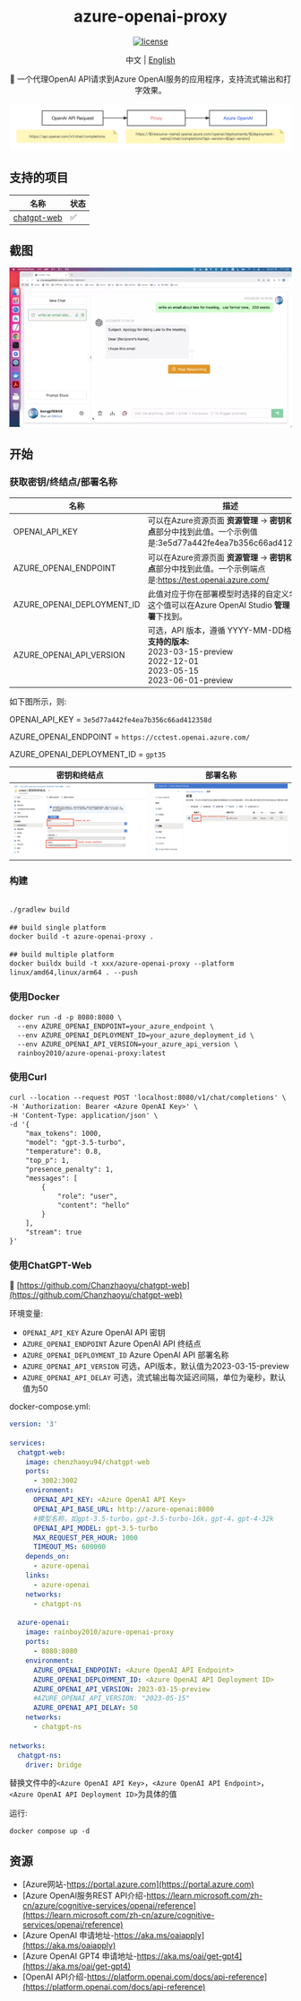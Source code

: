 <div align="center">
  
<h1 align="center">azure-openai-proxy</h1>

[![license](https://img.shields.io/github/license/modelscope/modelscope.svg)](https://github.com/kongpf8848/azure-openai-proxy/blob/master/LICENSE)

中文 | [English](./README_EN.md)

🚀 一个代理OpenAI API请求到Azure OpenAI服务的应用程序，支持流式输出和打字效果。

![proxy](https://github.com/kongpf8848/azure-openai-proxy/blob/master/assets/proxy.png) 

</div>

## 支持的项目
| 名称                                                       | 状态  |
|----------------------------------------------------------|-----|
| [chatgpt-web](https://github.com/Chanzhaoyu/chatgpt-web) | ✅   |

## 截图

![screenshot](https://github.com/kongpf8848/azure-openai-proxy/blob/master/assets/chatgpt-web.webp) 

## 开始

### 获取密钥/终结点/部署名称

| 名称                     | 描述                                                                                                               | 默认值                           |
|------------------------|------------------------------------------------------------------------------------------------------------------|-------------------------------|
| OPENAI_API_KEY     | 可以在Azure资源页面 **资源管理** -> **密钥和终结点**部分中找到此值。一个示例值是:3e5d77a442fe4ea7b356c66ad412358d                               | 无                             |
| AZURE_OPENAI_ENDPOINT  | 可以在Azure资源页面 **资源管理** -> **密钥和终结点**部分中找到此值。一个示例端点是:https://test.openai.azure.com/                                | https://xxx.openai.azure.com/ |
| AZURE_OPENAI_DEPLOYMENT_ID | 此值对应于你在部署模型时选择的自定义名称。这个值可以在Azure OpenAI Studio **管理** -> **部署**下找到。                                              | xxx                           |
| AZURE_OPENAI_API_VERSION | 可选，API 版本，遵循 YYYY-MM-DD格式。<br>**支持的版本:**<br>2023-03-15-preview<br>2022-12-01<br>2023-05-15<br>2023-06-01-preview | 2023-03-15-preview            |
如下图所示，则:

OPENAI_API_KEY = `3e5d77a442fe4ea7b356c66ad412358d`

AZURE_OPENAI_ENDPOINT = `https://cctest.openai.azure.com/`

AZURE_OPENAI_DEPLOYMENT_ID = `gpt35`

| 密钥和终结点                         | 部署名称 | 
|----------------------------|----------------------------|
|![azure_01](https://github.com/kongpf8848/azure-openai-proxy/blob/master/assets/azure_cn_01.png) |![azure_02](https://github.com/kongpf8848/azure-openai-proxy/blob/master/assets/azure_cn_02.png) |

### 构建

```shell

./gradlew build

## build single platform
docker build -t azure-openai-proxy .

## build multiple platform
docker buildx build -t xxx/azure-openai-proxy --platform linux/amd64,linux/arm64 . --push

```

### 使用Docker

```shell
docker run -d -p 8080:8080 \
  --env AZURE_OPENAI_ENDPOINT=your_azure_endpoint \
  --env AZURE_OPENAI_DEPLOYMENT_ID=your_azure_deployment_id \
  --env AZURE_OPENAI_API_VERSION=your_azure_api_version \
  rainboy2010/azure-openai-proxy:latest
```

### 使用Curl

```shell
curl --location --request POST 'localhost:8080/v1/chat/completions' \
-H 'Authorization: Bearer <Azure OpenAI Key>' \
-H 'Content-Type: application/json' \
-d '{
    "max_tokens": 1000,
    "model": "gpt-3.5-turbo",
    "temperature": 0.8,
    "top_p": 1,
    "presence_penalty": 1,
    "messages": [
        {
            "role": "user",
            "content": "hello"
        }
    ],
    "stream": true
}'
```

### 使用ChatGPT-Web

🔗 [https://github.com/Chanzhaoyu/chatgpt-web](https://github.com/Chanzhaoyu/chatgpt-web)

环境变量:

- `OPENAI_API_KEY` Azure OpenAI API 密钥
- `AZURE_OPENAI_ENDPOINT` Azure OpenAI API 终结点
- `AZURE_OPENAI_DEPLOYMENT_ID` Azure OpenAI API 部署名称
- `AZURE_OPENAI_API_VERSION` 可选，API版本，默认值为2023-03-15-preview
- `AZURE_OPENAI_API_DELAY` 可选，流式输出每次延迟间隔，单位为毫秒，默认值为50

docker-compose.yml:

```yaml
version: '3'

services:
  chatgpt-web:
    image: chenzhaoyu94/chatgpt-web
    ports:
      - 3002:3002
    environment:
      OPENAI_API_KEY: <Azure OpenAI API Key>
      OPENAI_API_BASE_URL: http://azure-openai:8080
      #模型名称，如gpt-3.5-turbo，gpt-3.5-turbo-16k，gpt-4，gpt-4-32k
      OPENAI_API_MODEL: gpt-3.5-turbo
      MAX_REQUEST_PER_HOUR: 1000
      TIMEOUT_MS: 600000
    depends_on:
      - azure-openai
    links:
      - azure-openai
    networks:
      - chatgpt-ns

  azure-openai:
    image: rainboy2010/azure-openai-proxy
    ports:
      - 8080:8080
    environment:
      AZURE_OPENAI_ENDPOINT: <Azure OpenAI API Endpoint>
      AZURE_OPENAI_DEPLOYMENT_ID: <Azure OpenAI API Deployment ID>
      AZURE_OPENAI_API_VERSION: 2023-03-15-preview
      #AZURE_OPENAI_API_VERSION: "2023-05-15"
      AZURE_OPENAI_API_DELAY: 50
    networks:
      - chatgpt-ns

networks:
  chatgpt-ns:
    driver: bridge
```
替换文件中的`<Azure OpenAI API Key>`，`<Azure OpenAI API Endpoint>`，`<Azure OpenAI API Deployment ID>`为具体的值

运行:

```shell
docker compose up -d
```

## 资源
- [Azure网站-https://portal.azure.com](https://portal.azure.com)
- [Azure OpenAI服务REST API介绍-https://learn.microsoft.com/zh-cn/azure/cognitive-services/openai/reference](https://learn.microsoft.com/zh-cn/azure/cognitive-services/openai/reference)
- [Azure OpenAI 申请地址-https://aka.ms/oaiapply](https://aka.ms/oaiapply)
- [Azure OpenAI GPT4 申请地址-https://aka.ms/oai/get-gpt4](https://aka.ms/oai/get-gpt4)
- [OpenAI API介绍-https://platform.openai.com/docs/api-reference](https://platform.openai.com/docs/api-reference)

